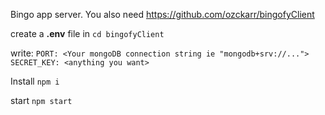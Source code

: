 
Bingo app server. You also need https://github.com/ozckarr/bingofyClient

create a **.env** file in `cd bingofyClient`

write:
`PORT: <Your mongoDB connection string ie "mongodb+srv://...">`
`SECRET_KEY: <anything you want>`


Install
`npm i`

start
`npm start`

